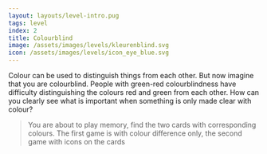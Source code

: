 ```yaml
---
layout: layouts/level-intro.pug
tags: level
index: 2
title: Colourblind
image: /assets/images/levels/kleurenblind.svg
icon: /assets/images/levels/icon_eye_blue.svg
---
```


Colour can be used to distinguish things from each other. But now imagine that you are colourblind. People with green-red colourblindness have difficulty distinguishing the colours red and green from each other. How can you clearly see what is important when something is only made clear with colour? 


> You are about to play memory, find the two cards with corresponding colours. The first game is with colour difference only, the second game with icons on the cards